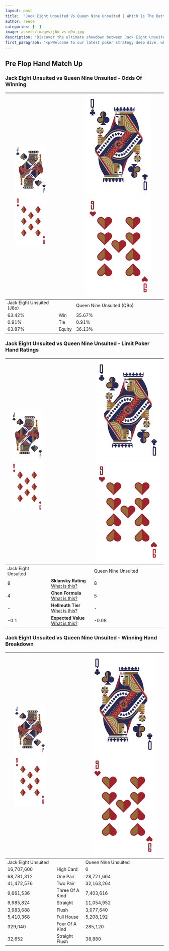 ```yaml
---
layout: post
title:  "Jack Eight Unsuited Vs Queen Nine Unsuited | Which Is The Better Hand In Poker? A Complete Guide"
author: reece
categories: [  ]
image: assets/images/j8o-vs-q9o.jpg
description: "Discover the ultimate showdown between Jack Eight Unsuited and Queen Nine Unsuited in poker! Uncover the odds, strategies, and scenarios where one hand triumphs over the other. Get ready to up your poker game with this thrilling analysis."
first_paragraph: "<p>Welcome to our latest poker strategy deep dive, where we're pitting two distinct hands against each other in a high-stakes showdown: Jack Eight Unsuited vs Queen Nine Unsuited.</p><p>In the dynamic world of poker, every decision counts, and knowing which hand holds the upper hand is key to your success at the table.</p><p>In this article, we'll dissect these two hands, explore the scenarios where one dominates the other, and equip you with the knowledge to make strategic choices that can tip the odds in your favor.</p><p>Get ready to unravel the intriguing dynamics of these poker hands and elevate your game to new heights.</p>"
---
```




[comment]: # (sp0)

## Pre Flop Hand Match Up

<div class="table hand-ratings" markdown="1"> 



### Jack Eight Unsuited vs Queen Nine Unsuited - Odds Of Winning


    
| ![image info](assets/images/hand1/J.png) ![image info](assets/images/hand1/8o.png) |  | ![image info](assets/images/hand2/Q.png) ![image info](assets/images/hand2/9o.png) |
| -------- | -------- | -------- |
| Jack Eight Unsuited (J8o) |  | Queen Nine Unsuited (Q9o) |
| 63.42% | Win | 35.67% |
| 0.91% | Tie | 0.91% |
| 63.87% | Equity | 36.13% |




[comment]: # (sp1)



### Jack Eight Unsuited vs Queen Nine Unsuited - Limit Poker Hand Ratings


    
| ![image info](assets/images/hand1/J.png) ![image info](assets/images/hand1/8o.png) |  | ![image info](assets/images/hand2/Q.png) ![image info](assets/images/hand2/9o.png) |
| -------- | -------- | -------- |
| Jack Eight Unsuited |  | Queen Nine Unsuited |
| 8 | **Sklansky Rating** [What is this?](/sklansky-rating-explained) | 8 |
| 4 | **Chen Formula** [What is this?](/chen-formula-explained) | 5 |
| - | **Hellmuth Tier** [What is this?](/Hellmuth-tier-explained) | - |
| -0.1 | **Expected Value** [What is this?](/expected-value-explained) | -0.08 |




[comment]: # (sp2)



### Jack Eight Unsuited vs Queen Nine Unsuited - Winning Hand Breakdown


    
| ![image info](assets/images/hand1/J.png) ![image info](assets/images/hand1/8o.png) |  | ![image info](assets/images/hand2/Q.png) ![image info](assets/images/hand2/9o.png) |
| -------- | -------- | -------- |
| Jack Eight Unsuited |  | Queen Nine Unsuited |
| 16,707,600 | High Card | 0 |
| 68,781,312 | One Pair | 28,721,664 |
| 41,472,576 | Two Pair | 32,163,264 |
| 9,661,536 | Three Of A Kind | 7,403,616 |
| 9,985,824 | Straight | 11,054,952 |
| 3,983,688 | Flush | 3,077,640 |
| 5,410,368 | Full House | 5,208,192 |
| 329,040 | Four Of A Kind | 285,120 |
| 32,652 | Straight Flush | 38,880 |




[comment]: # (sp3)



</div>

[comment]: # (sp4)



[comment]: # (sp5)

